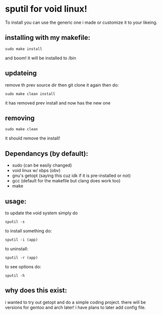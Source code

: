 # sputil for void linux!
To install you can use the generic one i made or customize it to your likeing.
## installing with my makefile:
```
sudo make install
```
and boom! it will be installed to /bin
## updateing
remove th prev source dir then git clone it again then do:
```
sudo make clean install
```
it has removed prev install and now has the new one
## removing
```
sudo make clean
```
it should remove the install!
## Dependancys (by default):
- sudo (can be easily changed)
- void linux w/ xbps (obv)
- gnu's getopt (saying this cuz idk if it is pre-installed or not)
- gcc (default for the makefile but clang does work too)
- make
## usage:
to update the void system simply do
```
sputil -s
```
to install something do:
```
sputil -i (app)
```
to uninstall:
```
sputil -r (app)
```
to see options do:
```
sputil -h
```
## why does this exist:
i wanted to try out getopt and do a simple coding project. there will be versions for gentoo and arch later! i have plans to later add config file.



